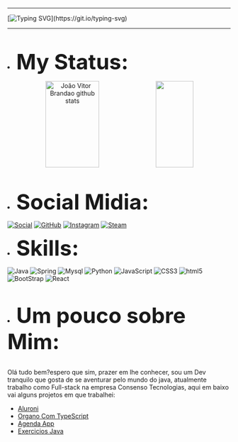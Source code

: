 ***
[![Typing SVG](https://readme-typing-svg.herokuapp.com/?color=15A412&size=30&center=true&vCenter=true&width=1000&lines=Desenvolvedor+Jr+de+java+e+python;Focado+em+estudos+para+Backend!!)](https://git.io/typing-svg)
***
 
<br><li><b><font size="45">My Status:</font></b></li>
<div align="center">  
  <img width="49%" height="195px" src="https://github-readme-stats.vercel.app/api?username=JoaoBrandaoS&show_icons=true&count_private=true&hide_border=true&title_color=FF3232&icon_color=FF3232&text_color=FFFFFF&bg_color=000000" alt="João Vitor Brandao github stats" /> 
  <img width="41%" height="195px" src="https://github-readme-stats.vercel.app/api/top-langs/?username=joaobrandaos&layout=compact&hide_border=true&title_color=FF3232&text_color=FFFFFF&bg_color=000000" />
</div>

<br><li><b><font size="45">Social Midia:</font></b></li>

[![Social](https://img.shields.io/badge/LinkedIn-0077B5?style=for-the-badge&logo=linkedin&logoColor=white)](https://www.linkedin.com/in/jo%C3%A3o-vitor-brand%C3%A3o-466a72229/)
[![GitHub](https://img.shields.io/badge/GitHub-100000?style=for-the-badge&logo=github&logoColor=white)](https://github.com/JoaoBrandaoS?tab=repositories)
[![Instagram](https://img.shields.io/badge/Instagram-%23E4405F.svg?style=for-the-badge&logo=Instagram&logoColor=white)](https://www.instagram.com/jaob._/?next=%2F)
[![Steam](https://img.shields.io/badge/Steam-000000?style=for-the-badge&logo=steam&logoColor=white)](https://steamcommunity.com/profiles/76561198351967858/)

<li><b><font size="45">Skills:</font></b></li>

![Java](https://img.shields.io/badge/java-%23ED8B00.svg?style=for-the-badge&logo=java&logoColor=white)
![Spring](https://img.shields.io/badge/Spring-6DB33F?style=for-the-badge&logo=spring&logoColor=white)
![Mysql](https://img.shields.io/badge/MySQL-00000F?style=for-the-badge&logo=mysql&logoColor=white)
![Python](https://img.shields.io/badge/python-3670A0?style=for-the-badge&logo=python&logoColor=ffdd54)
![JavaScript](https://img.shields.io/badge/JavaScript-323330?style=for-the-badge&logo=javascript&logoColor=F7DF1E)
![CSS3](https://img.shields.io/badge/CSS3-1572B6?style=for-the-badge&logo=css3&logoColor=white)
![html5](https://img.shields.io/badge/HTML5-E34F26?style=for-the-badge&logo=html5&logoColor=white)
![BootStrap](https://img.shields.io/badge/Bootstrap-563D7C?style=for-the-badge&logo=bootstrap&logoColor=white)
![React](https://img.shields.io/badge/React-20232A?style=for-the-badge&logo=react&logoColor=61DAFB)


<br><li><b><font size="45">Um pouco sobre Mim:</font></b></li>
</div>
<br>
 Olá tudo bem?espero que sim, prazer em lhe conhecer, sou um Dev tranquilo que gosta de se aventurar pelo mundo do java,
 atualmente trabalho como Full-stack na empresa Consenso Tecnologias, aqui em baixo vai alguns projetos em que trabalhei:
</br>
<ul>
  <li><a href="https://github.com/JoaoBrandaoS/Projeto_com_React">Aluroni</a></li>
  <li><a href="https://github.com/JoaoBrandaoS/Organo_com_TypeScript">Organo Com TypeScript</a></li>
  <li><a href="https://github.com/JoaoBrandaoS/Projeto_Consenso_APP">Agenda App</a></li>
  <li><a href="https://github.com/JoaoBrandaoS/Exercicios-Java">Exercicios Java <a/</li>

</ul>
 
</div>
